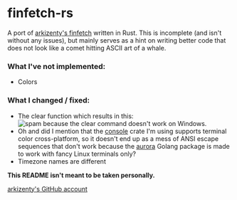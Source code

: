 # finfetch-rs
A port of [arkizenty's finfetch](https://github.com/arkizenty/finfetch) written in Rust. This is incomplete (and isn't without any issues), but mainly serves as a hint on writing better code that does not look like a comet hitting ASCII art of a whale.

### What I've not implemented:

- Colors

### What I changed / fixed:

- The clear function which results in this: <img src="https://cdn.discordapp.com/attachments/422293824770146306/529086219859263500/unknown.png" alt="spam because the clear command doesn't work"> on Windows.
- Oh and did I mention that the [console](https://github.com/mitsuhiko/console) crate I'm using supports terminal color cross-platform, so it doesn't end up as a mess of ANSI escape sequences that don't work because the [aurora](https://github.com/logrusorgru/aurora) Golang package is made to work with fancy Linux terminals only?
- Timezone names are different

**This README isn't meant to be taken personally.**

[arkizenty's GitHub account](https://github.com/arkizenty)
